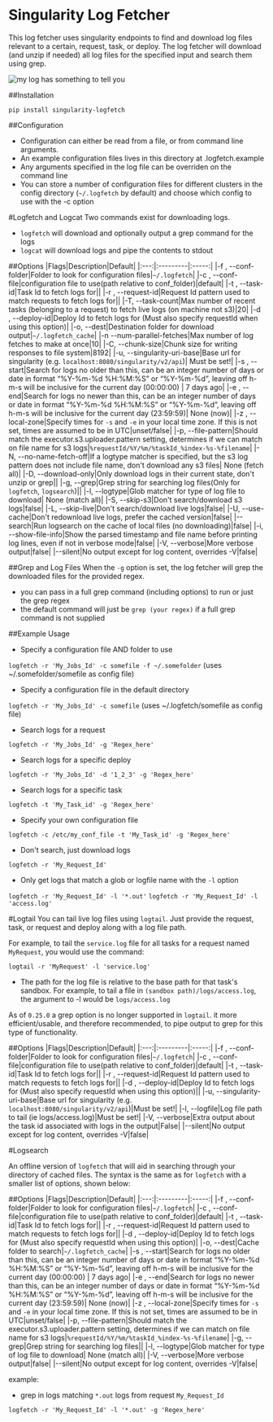 Singularity Log Fetcher
=======================

This log fetcher uses singularity endpoints to find and download log files relevant to a certain, request, task, or deploy. The log fetcher will download (and unzip if needed) all log files for the specified input and search them using grep.

![my log has something to tell you](https://cloud.githubusercontent.com/assets/47152/7101893/b6910826-e03b-11e4-8d25-38ea1b5aa492.gif)

##Installation
```
pip install singularity-logfetch
```

##Configuration
- Configuration can either be read from a file, or from command line arguments.
- An example configuration files lives in this directory at .logfetch.example
- Any arguments specified in the log file can be overriden on the command line
- You can store a number of configuration files for different clusters in the config directory (`~/.logfetch` by default) and choose which config to use with the -c option

#Logfetch and Logcat
Two commands exist for downloading logs. 
- `logfetch` will download and optionally output a grep command for the logs
- `logcat` will download logs and pipe the contents to stdout

##Options
|Flags|Description|Default|
|:---:|:---------|:-----:|
|-f , --conf-folder|Folder to look for configuration files|`~/.logfetch`|
|-c , --conf-file|configuration file to use(path relative to conf_folder)|default|
|-t , --task-id|Task Id to fetch logs for||
|-r , --request-id|Request Id pattern used to match requests to fetch logs for||
|-T, --task-count|Max number of recent tasks (belonging to a request) to fetch live logs (on machine not s3)|20|
|-d , --deploy-id|Deploy Id to fetch logs for (Must also specify requestId when using this option)|
|-o, --dest|Destination folder for download output|`~/.logfetch_cache`|
|-n --num-parallel-fetches|Max number of log fetches to make at once|10|
|-C, --chunk-size|Chunk size for writing responses to file system|8192|
|-u, --singularity-uri-base|Base url for singularity (e.g. `localhost:8080/singularity/v2/api`)| Must be set!|
|-s , --start|Search for logs no older than this, can be an integer number of days or date in format “%Y-%m-%d %H:%M:%S” or “%Y-%m-%d”, leaving off h-m-s will be inclusive for the current day (00:00:00) | 7 days ago|
|-e , --end|Search for logs no newer than this, can be an integer number of days or date in format “%Y-%m-%d %H:%M:%S” or “%Y-%m-%d”, leaving off h-m-s will be inclusive for the current day (23:59:59)| None (now)|
|-z , --local-zone|Specify times for `-s` and `-e` in your local time zone. If this is not set, times are assumed to be in UTC|unset/false|
|-p, --file-pattern|Should match the executor.s3.uploader.pattern setting, determines if we can match on file name for s3 logs|`%requestId/%Y/%m/%taskId_%index-%s-%filename`|
|-N, --no-name-fetch-off|If a logtype matcher is specified, but the s3 log pattern does not include file name, don't download any s3 files| None (fetch all)|
|-D, --download-only|Only download logs in their current state, don't unzip or grep||
|-g, --grep|Grep string for searching log files(Only for `logfetch`, `logsearch`)||
|-l, --logtype|Glob matcher for type of log file to download| None (match all)|
|-S, --skip-s3|Don't search/download s3 logs|false|
|-L, --skip-live|Don't search/download live logs|false|
|-U, --use-cache|Don't redownload live logs, prefer the cached version|false|
|--search|Run logsearch on the cache of local files (no downloading)|false|
|-i, --show-file-info|Show the parsed timestamp and file name before printing log lines, even if not in verbose mode|false|
|-V, --verbose|More verbose output|false|
|--silent|No output except for log content, overrides -V|false|

##Grep and Log Files
When the `-g` option is set, the log fetcher will grep the downloaded files for the provided regex.

- you can pass in a full grep command (including options) to run or just the grep regex
- the default command will just be `grep (your regex)` if a full grep command is not supplied

##Example Usage
- Specify a configuration file AND folder to use

`logfetch -r 'My_Jobs_Id' -c somefile -f ~/.somefolder` (uses ~/.somefolder/somefile as config file)

- Specify a configuration file in the default directory

`logfetch -r 'My_Jobs_Id' -c somefile` (uses ~/.logfetch/somefile as config file)

- Search logs for a request

`logfetch -r 'My_Jobs_Id' -g 'Regex_here'`

- Search logs for a specific deploy

`logfetch -r 'My_Jobs_Id' -d '1_2_3' -g 'Regex_here'`

- Search logs for a specific task

`logfetch -t 'My_Task_id' -g 'Regex_here'`

- Specify your own configuration file

`logfetch -c /etc/my_conf_file -t 'My_Task_id' -g 'Regex_here'`

- Don't search, just download logs

`logfetch -r 'My_Request_Id'`

- Only get logs that match a glob or logfile name with the `-l` option

`logfetch -r 'My_Request_Id' -l '*.out'`
`logfetch -r 'My_Request_Id' -l 'access.log'`

#Logtail
You can tail live log files using `logtail`. Just provide the request, task, or request and deploy along with a log file path.

For example, to tail the `service.log` file for all tasks for a request named `MyRequest`, you would use the command:

`logtail -r 'MyRequest' -l 'service.log'`

- The path for the log file is relative to the base path for that task's sandbox. For example, to tail a file in `(sandbox path)/logs/access.log`, the argument to -l would be `logs/access.log`

As of `0.25.0` a grep option is no longer supported in `logtail`. it more efficient/usable, and therefore recommended, to pipe output to grep for this type of functionality.

##Options
|Flags|Description|Default|
|:---:|:---------|:-----:|
|-f , --conf-folder|Folder to look for configuration files|`~/.logfetch`|
|-c , --conf-file|configuration file to use(path relative to conf_folder)|default|
|-t , --task-id|Task Id to fetch logs for||
|-r , --request-id|Request Id pattern used to match requests to fetch logs for||
|-d , --deploy-id|Deploy Id to fetch logs for (Must also specify requestId when using this option)||
|-u, --singularity-uri-base|Base url for singularity (e.g. `localhost:8080/singularity/v2/api`)|Must be set!|
|-l, --logfile|Log file path to tail (ie logs/access.log)|Must be set!|
|-V, --verbose|Extra output about the task id associated with logs in the output|False|
|--silent|No output except for log content, overrides -V|false|

#Logsearch

An offline version of `logfetch` that will aid in searching through your directory of cached files. The syntax is the same as for `logfetch` with a smaller list of options, shown below:

##Options
|Flags|Description|Default|
|:---:|:---------|:-----:|
|-f , --conf-folder|Folder to look for configuration files|`~/.logfetch`|
|-c , --conf-file|configuration file to use(path relative to conf_folder)|default|
|-t , --task-id|Task Id to fetch logs for||
|-r , --request-id|Request Id pattern used to match requests to fetch logs for||
|-d , --deploy-id|Deploy Id to fetch logs for (Must also specify requestId when using this option)|
|-o, --dest|Cache folder to search|`~/.logfetch_cache`|
|-s , --start|Search for logs no older than this, can be an integer number of days or date in format “%Y-%m-%d %H:%M:%S” or “%Y-%m-%d”, leaving off h-m-s will be inclusive for the current day (00:00:00) | 7 days ago|
|-e , --end|Search for logs no newer than this, can be an integer number of days or date in format “%Y-%m-%d %H:%M:%S” or “%Y-%m-%d”, leaving off h-m-s will be inclusive for the current day (23:59:59)| None (now)|
|-z , --local-zone|Specify times for `-s` and `-e` in your local time zone. If this is not set, times are assumed to be in UTC|unset/false|
|-p, --file-pattern|Should match the executor.s3.uploader.pattern setting, determines if we can match on file name for s3 logs|`%requestId/%Y/%m/%taskId_%index-%s-%filename`|
|-g, --grep|Grep string for searching log files||
|-l, --logtype|Glob matcher for type of log file to download| None (match all)|
|-V, --verbose|More verbose output|false|
|--silent|No output except for log content, overrides -V|false|

example:

- grep in logs matching `*.out` logs from request `My_Request_Id`

`logfetch -r 'My_Request_Id' -l '*.out' -g 'Regex_here'`

